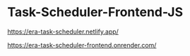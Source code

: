 # Task-Scheduler-Frontend-JS
https://era-task-scheduler.netlify.app/

https://era-task-scheduler-frontend.onrender.com/

